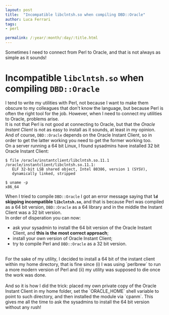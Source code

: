 ```yaml
---
layout: post
title:  "Incompatible libclntsh.so when compiling DBD::Oracle"
author: Luca Ferrari
tags:
- perl

permalink: /:year/:month/:day/:title.html
---
```

Sometimes I need to connect from Perl to Oracle, and that is not always as simple as it sounds!

# Incompatible `libclntsh.so` when compiling `DBD::Oracle`

I tend to write my utilities with Perl, not because I want to make them obscure to my colleagues that don't know the language, but because Perl is often the right tool for the job. However, when I need to connect my utilities to Oracle, problems arise. 
<br/>
It is not that Perl is not good at connecting to Oracle, but that the *Oracle Instant Client* is not as easy to install as it sounds, at least in my opinion. And of course, `DBD::Oracle` depends on the Oracle Instant Client, so in order to get the latter working you need to get the former working too.
<br/>
On a server running a 64 bit Linux, I found sysadmins have installed 32 bit Oracle Instant Client:

```shell
$ file /oracle/instantclient/libclntsh.so.11.1
/oracle/instantclient/libclntsh.so.11.1: 
   ELF 32-bit LSB shared object, Intel 80386, version 1 (SYSV), 
   dynamically linked, stripped

$ uname -p
x86_64
```

When I tried to compile `DBD::Oracle` I got an error message saying that **`ld` skipping incompatible `libclntsh.so`**, and that is because Perl was compiled as a 64 bit version, `DBD::Oracle` as a 64 library and in the middle the Instant Client was a 32 bit version.
<br/>
In order of disperation you can now:
- ask your sysadmin to install the 64 bit version of the Oracle Instant Client, and **this is the most correct approach**;
- install your own version of Oracle Instant Client;
- try to compile Perl and `DBD::Oracle` as a 32 bit version.
<br/>
For the sake of my utility, I decided to install a 64 bit of the instant client within my home directory, that is fine since (i) I was using `perlbrew` to run a more modern version of Perl and (ii) my utility was supposed to die once the work was done.
<br/>
<br/>
And so it is how I did the trick: placed my own private copy of the Oracle Instant Client in my home folder, set the `ORACLE_HOME` shell variable to point to such directory, and then installed the module via `cpanm`.
This gives me all the time to ask the sysadmins to install the 64 bit version without any rush!
